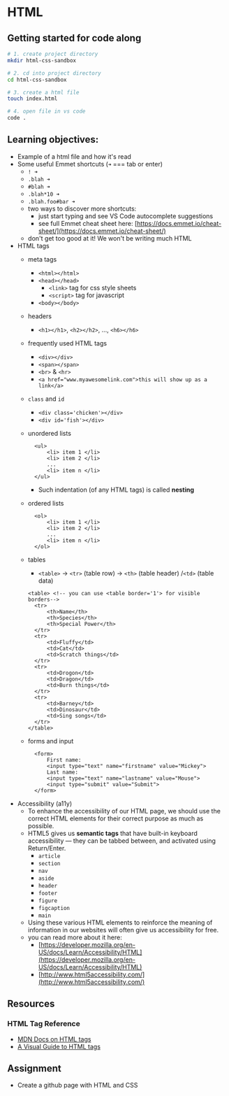 # HTML

## Getting started for code along

```bash
# 1. create project directory
mkdir html-css-sandbox

# 2. cd into project directory
cd html-css-sandbox

# 3. create a html file
touch index.html                

# 4. open file in vs code
code .
```

## Learning objectives:

* Example of a html file and how it's read
* Some useful Emmet shortcuts \(`➜` === tab or enter\)
  * `! ➜`
  * `.blah ➜`
  * `#blah ➜`
  * `.blah*10 ➜`
  * `.blah.foo#bar ➜`
  * two ways to discover more shortcuts:
    * just start typing and see VS Code autocomplete suggestions
    * see full Emmet cheat sheet here: [https://docs.emmet.io/cheat-sheet/](https://docs.emmet.io/cheat-sheet/)
  * don't get too good at it! We won't be writing much HTML
* HTML tags
  * meta tags
    * `<html></html>`
    * `<head></head>`
      * `<link>` tag for css style sheets
      * `<script>` tag for javascript
    * `<body></body>`
  * headers
    * `<h1></h1>`, `<h2></h2>`, ..., `<h6></h6>`
  * frequently used HTML tags
    * `<div></div>`
    * `<span></span>`
    * `<br>` & `<hr>`
    * `<a href="www.myawesomelink.com">this will show up as a link</a>`
  * `class` and `id`
    * `<div class='chicken'></div>`
    * `<div id='fish'></div>`
  * unordered lists

    ```markup
      <ul>
          <li> item 1 </li>
          <li> item 2 </li>
          ...
          <li> item n </li>
      </ul>
    ```

    * Such indentation \(of any HTML tags\) is called **nesting**

  * ordered lists

    ```markup
      <ol>
          <li> item 1 </li>
          <li> item 2 </li>
          ...
          <li> item n </li>
      </ol>
    ```

  * tables

    * `<table>` -&gt; `<tr>` \(table row\) -&gt; `<th>` \(table header\) /`<td>` \(table data\)

    ```markup
    <table> <!-- you can use <table border='1'> for visible borders-->
      <tr>
          <th>Name</th>
          <th>Species</th>
          <th>Special Power</th>
      </tr>
      <tr>
          <td>Fluffy</td>
          <td>Cat</td>
          <td>Scratch things</td>
      </tr>
      <tr>
          <td>Drogon</td>
          <td>Dragon</td>
          <td>Burn things</td>
      </tr>
      <tr>
          <td>Barney</td>
          <td>Dinosaur</td>
          <td>Sing songs</td>
      </tr>
    </table>
    ```

  * forms and input

    ```markup
      <form>
          First name:
          <input type="text" name="firstname" value="Mickey">
          Last name:
          <input type="text" name="lastname" value="Mouse">
          <input type="submit" value="Submit">
      </form>
    ```
* Accessibility \(a11y\)
  * To enhance the accessibility of our HTML page, we should use the correct HTML elements for their correct purpose as much as possible.
  * HTML5 gives us **semantic tags** that have built-in keyboard accessibility — they can be tabbed between, and activated using Return/Enter.
    * `article`
    * `section`
    * `nav`
    * `aside`
    * `header`
    * `footer`
    * `figure`
    * `figcaption`
    * `main`
  * Using these various HTML elements to reinforce the meaning of information in our websites will often give us accessibility for free.
  * you can read more about it here:
    * [https://developer.mozilla.org/en-US/docs/Learn/Accessibility/HTML](https://developer.mozilla.org/en-US/docs/Learn/Accessibility/HTML)
    * [http://www.html5accessibility.com/](http://www.html5accessibility.com/)

## Resources

### HTML Tag Reference

* [MDN Docs on HTML tags](https://developer.mozilla.org/en-US/docs/Web/HTML/Element)
* [A Visual Guide to HTML tags](https://htmlreference.io/)

## Assignment

* Create a github page with HTML and CSS
